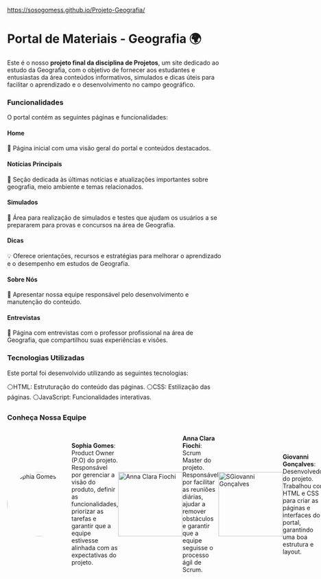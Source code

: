 https://sosogomess.github.io/Projeto-Geografia/

# Portal de Materiais - Geografia 🌍 
Este é o nosso **projeto final da disciplina de Projetos**, um site dedicado ao estudo da Geografia, com o objetivo de fornecer aos estudantes e entusiastas da área conteúdos informativos, simulados e dicas úteis para facilitar o aprendizado e o desenvolvimento no campo geográfico.


### Funcionalidades
O portal contém as seguintes páginas e funcionalidades:

####  Home
🏡 Página inicial com uma visão geral do portal e conteúdos destacados.

#### Notícias Principais
📰 Seção dedicada às últimas notícias e atualizações importantes sobre geografia, meio ambiente e temas relacionados.

#### Simulados 
📝 Área para realização de simulados e testes que ajudam os usuários a se prepararem para provas e concursos na área de Geografia.

#### Dicas 
💡 Oferece orientações, recursos e estratégias para melhorar o aprendizado e o desempenho em estudos de Geografia.

#### Sobre Nós
📖  Apresentar nossa equipe responsável pelo desenvolvimento e manutenção do conteúdo.

#### Entrevistas 
🎤 Página com entrevistas com o professor profissional na área de Geografia, que compartilhou suas experiências e visões.

### Tecnologias Utilizadas
Este portal foi desenvolvido utilizando as seguintes tecnologias:

⚪HTML: Estruturação do conteúdo das páginas.
⚪CSS: Estilização das páginas.
⚪JavaScript: Funcionalidades interativas.

### Conheça Nossa Equipe 

<div style="display: flex; align-items: center;">
<img src="https://github.com/user-attachments/assets/d73faea8-9ef2-431f-9e4b-c39296c6ebe9" alt="Sophia Gomes" width="150" height="150" style="border-radius: 50%;">
 <p><strong>Sophia Gomes</strong>: Product Owner (P.O) do projeto. Responsável por gerenciar a visão do produto, definir as funcionalidades, priorizar as tarefas e garantir que a equipe estivesse alinhada com as expectativas do projeto.

<div style="display: flex; align-items: center;">
<img src="https://github.com/user-attachments/assets/340fd2c2-1cd8-4e53-9fe3-5e0ff1b959ea" alt="Anna Clara Fiochi" width="150" height="150";">
 <p><strong>Anna Clara Fiochi</strong>: Scrum Master do projeto. Responsável por facilitar as reuniões diárias, ajudar a remover obstáculos e garantir que a equipe seguisse o processo ágil de Scrum.</p>
</div>

<div style="display: flex; align-items: center;">
<img src="https://github.com/user-attachments/assets/195f1541-01f2-4119-ac16-82e65465896c" alt="SGiovanni Gonçalves" width="150" height="150";">
 <p><strong>Giovanni Gonçalves</strong>: Desenvolvedor do projeto. Trabalhou com HTML e CSS para criar as páginas e interfaces do portal, garantindo uma boa estrutura e layout.</p>
</div>

<div style="display: flex; align-items: center;">
<img src="https://github.com/user-attachments/assets/cc698978-7791-4ed6-bc4b-350ab0d9731e" alt="João Gianoni" width="150" height="150";">
 <p><strong>João Gianoni</strong>: Desenvolvedor do projeto. Trabalhou com HTML e CSS, criando e ajustando o design das páginas do portal.</p>
</div>

<div style="display: flex; align-items: center;">
<img src="https://github.com/user-attachments/assets/c0d1eca1-2c25-4df3-8eb8-aa2a8ad8cc5b" alt="Rayssa Gonçalves" width="150" height="150";">
 <p><strong>Rayssa Gonçalves</strong>: Desenvolvedora do projeto. Trabalhou em HTML e CSS. Ajudou a construir e estilizar as páginas do portal, trabalhando no design e na experiência do usuário.</p>
</div>


